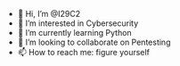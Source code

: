 - 👋 Hi, I’m @I29C2
- 👀 I’m interested in Cybersecurity 
- 🌱 I’m currently learning Python 
- 💞️ I’m looking to collaborate on Pentesting 
- 📫 How to reach me: figure yourself 

<!---
I29C2/I29C2 is a ✨ special ✨ repository because its `README.md` (this file) appears on your GitHub profile.
You can click the Preview link to take a look at your changes.
--->
